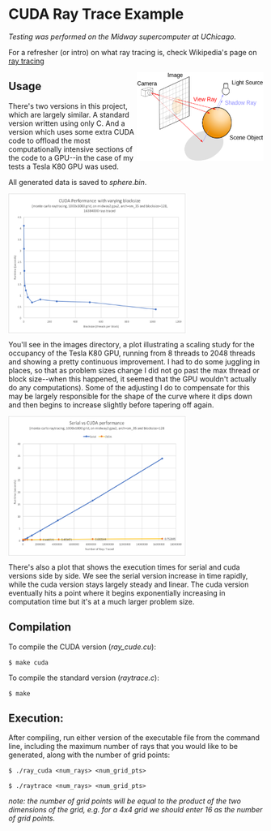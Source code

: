 # CUDA Ray Trace Example

_Testing was performed on the Midway supercomputer at UChicago._

For a refresher (or intro) on what ray tracing is, check Wikipedia's
page on [ray tracing](https://en.wikipedia.org/wiki/Ray_tracing_(graphics))

<img align="right" width="250" height="175"
     title="cup" src="./images/ray_trace_example.png">

## Usage


There's two versions in this project, which are largely similar. A
standard version written using only C. And a version which uses some extra
CUDA code to offload the most computationally intensive sections of the
code to a GPU--in the case of my tests a Tesla K80 GPU was used.

All generated data is saved to _sphere.bin_.

<img align="center" width="350" height="275"
     title="cup" src="./images/plot_2.png">

You'll see in the images directory, a plot illustrating a scaling study for the
occupancy of the Tesla K80 GPU, running from 8 threads to 2048 threads and showing
a pretty continuous improvement. I had to do some juggling in places, so that as problem
sizes change I did not go past the max thread or block size--when this happened, it seemed
that the GPU wouldn't actually do any computations). Some of the adjusting I do to compensate
for this may be largely responsible for the shape of the curve where it dips down and then
begins to increase slightly before tapering off again.


<img align="center" width="350" height="275"
     title="cup" src="./images/plot_1.png">

There's also a plot that shows the execution times for serial and cuda versions side
by side. We see the serial version increase in time rapidly, while the cuda version stays largely
steady and linear. The cuda version eventually hits a point where it begins exponentially increasing in
computation time but it's at a much larger problem size.



## Compilation

To compile the CUDA version (_ray\_cude.cu_):
```
$ make cuda
```
To compile the standard version (_raytrace.c_):
```
$ make
```


## Execution:

After compiling, run either version of the executable file from the
command line, including the maximum number of rays that you would like
to be generated, along with the number of grid points:
```
$ ./ray_cuda <num_rays> <num_grid_pts>
```

```
$ ./raytrace <num_rays> <num_grid_pts>
```

_note: the number of grid points will be equal to the product of the
two dimensions of the grid, e.g. for a 4x4 grid we should enter 16 as the
number of grid points._





